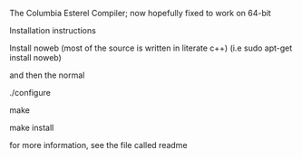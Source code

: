 The Columbia Esterel Compiler; now hopefully fixed to work on 64-bit

Installation instructions

Install noweb (most of the source is written in literate c++)
(i.e sudo apt-get install noweb)

and then the normal

./configure

make

make install

for more information, see the file called readme
